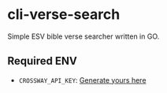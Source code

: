 # cli-verse-search
Simple ESV bible verse searcher written in GO.

## Required ENV
- `CROSSWAY_API_KEY`: [Generate yours here](https://api.esv.org/docs/)
